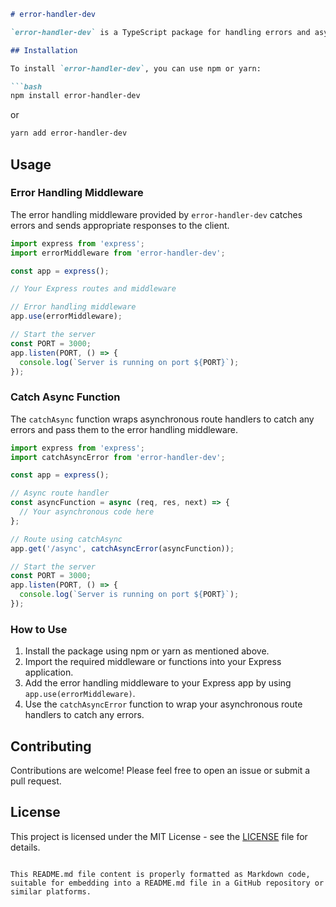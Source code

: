 
```markdown
# error-handler-dev

`error-handler-dev` is a TypeScript package for handling errors and asynchronous functions in an Express.js application.

## Installation

To install `error-handler-dev`, you can use npm or yarn:

```bash
npm install error-handler-dev
```

or

```bash
yarn add error-handler-dev
```

## Usage

### Error Handling Middleware

The error handling middleware provided by `error-handler-dev` catches errors and sends appropriate responses to the client.

```typescript
import express from 'express';
import errorMiddleware from 'error-handler-dev';

const app = express();

// Your Express routes and middleware

// Error handling middleware
app.use(errorMiddleware);

// Start the server
const PORT = 3000;
app.listen(PORT, () => {
  console.log(`Server is running on port ${PORT}`);
});
```

### Catch Async Function

The `catchAsync` function wraps asynchronous route handlers to catch any errors and pass them to the error handling middleware.

```typescript
import express from 'express';
import catchAsyncError from 'error-handler-dev';

const app = express();

// Async route handler
const asyncFunction = async (req, res, next) => {
  // Your asynchronous code here
};

// Route using catchAsync
app.get('/async', catchAsyncError(asyncFunction));

// Start the server
const PORT = 3000;
app.listen(PORT, () => {
  console.log(`Server is running on port ${PORT}`);
});
```

### How to Use

1. Install the package using npm or yarn as mentioned above.
2. Import the required middleware or functions into your Express application.
3. Add the error handling middleware to your Express app by using `app.use(errorMiddleware)`.
4. Use the `catchAsyncError` function to wrap your asynchronous route handlers to catch any errors.

## Contributing

Contributions are welcome! Please feel free to open an issue or submit a pull request.

## License

This project is licensed under the MIT License - see the [LICENSE](LICENSE) file for details.
```

This README.md file content is properly formatted as Markdown code, suitable for embedding into a README.md file in a GitHub repository or similar platforms.
